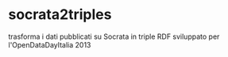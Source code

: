 socrata2triples
========

trasforma i dati pubblicati su Socrata in triple RDF
sviluppato per l'OpenDataDayItalia 2013